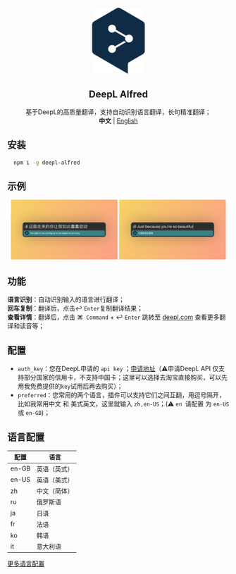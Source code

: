 <p align="center">
    <div align="center"><img src="https://github.com/daylenjeez/deepl-alfred/blob/main/img/deepl-logo.svg" width=120  /></div>
    <h2 align="center">DeepL Alfred</h2>
    <div align="center">基于DeepL的高质量翻译，支持自动识别语言翻译，长句精准翻译；</div>
    <div align="center"><strong>中文</strong> | <a href="README.en.md">English</a></div>
</p>

## 安装
```bash
  npm i -g deepl-alfred
```

## 示例
<p align="center">
  <span align="left"><img src="https://github.com/daylenjeez/deepl-alfred/blob/main/img/zh-en.png" width="48%"  /></span>
  <span align="right"><img src="https://github.com/daylenjeez/deepl-alfred/blob/main/img/en-zh.png" width="48%" /></span>
</p>

## 功能
**语言识别**：自动识别输入的语言进行翻译；                   
**回车复制**：翻译后，点击↩︎ ``Enter``复制翻译结果；                     
**查看详情**：翻译后，点击 ⌘`` Command`` + ↩︎ ``Enter`` 跳转至 [deepl.com](https://deepl.com) 查看更多翻译和读音等；

## 配置
- ``auth_key``：您在DeepL申请的 ``api key`` ；[申请地址](https://www.deepl.com/zh/account/summary/generate-new-api-key)（⚠️申请DeepL API 仅支持部分国家的信用卡，不支持中国卡；这里可以选择去淘宝直接购买，可以先用我免费提供的``key``试用后再去购买）；
- ``preferred``：您常用的两个语言，插件可以支持它们之间互翻，用逗号隔开，比如我常用中文 和 美式英文，这里就输入 ``zh,en-US``；(⚠️ ``en ``请配置 为 ``en-US`` 或 ``en-GB``)；


## 语言配置
|  配置   | 语言 | 
|  ----  | ----  |
| en-GB  | 英语（英式） |
| en-US  | 英语（美式） |
| zh | 中文（简体） |
| ru | 俄罗斯语 |
| ja | 日语 |
| fr | 法语 |
| ko | 韩语 |
| it | 意大利语 |

[更多语言配置](https://www.deepl.com/zh/docs-api/translate-text/translate-text)




